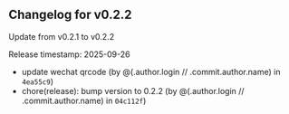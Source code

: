 ## Changelog for v0.2.2

Update from v0.2.1 to v0.2.2

Release timestamp: 2025-09-26

- update wechat qrcode (by @(.author.login // .commit.author.name) in `4ea55c9`) 
- chore(release): bump version to 0.2.2 (by @(.author.login // .commit.author.name) in `04c112f`) 
